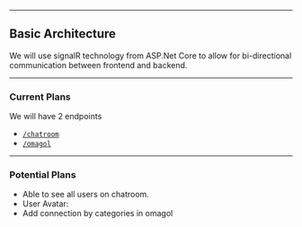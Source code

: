
---
## Basic Architecture

We will use signalR technology from ASP.Net Core to allow for bi-directional communication between frontend and backend.

---
### Current Plans

We will have 2 endpoints
- [`/chatroom`](./ChatRoom.md)
- [`/omagol`](./omagol.md)

---

### Potential Plans

- Able to see all users on chatroom.
- User Avatar:
- Add connection by categories in omagol
